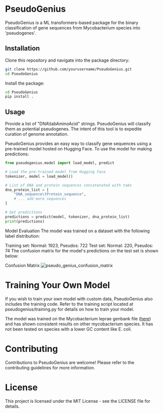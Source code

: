 # PseudoGenius
PseudoGenius is a ML transformers-based package for the binary classification of gene sequences from Mycobacterium species into 'pseudogenes'.

## Installation

Clone this repository and navigate into the package directory:

```bash
git clone https://github.com/yourusername/PseudoGenius.git
cd PseudoGenius
```
Install the package:

```bash
cd PseudoGenius
pip install .
```

## Usage
Provide a list of "DNA\tabAminoAcid" strings. PseudoGenius will classify them as potential pseudogenes. The intent of this tool is to expedite curation of genome annotation. 

PseudoGenius provides an easy way to classify gene sequences using a pre-trained model hosted on Hugging Face. To use the model for making predictions:

```python
from pseudogenius.model import load_model, predict

# Load the pre-trained model from Hugging Face
tokenizer, model = load_model()

# List of DNA and protein sequences concatenated with tabs
dna_protein_list = [
    "DNA_sequence\tProtein_sequence",
    # ... add more sequences
]

# Get predictions
predictions = predict(model, tokenizer, dna_protein_list)
print(predictions)

```
Model Evaluation
The model was trained on a dataset with the following label distribution:

Training set: Normal: 1923, Pseudos: 722
Test set: Normal: 220, Pseudos: 74
The confusion matrix for the model's predictions on the test set is shown below:

Confusion Matrix
![pseudo_genius_confusion_matrix](https://github.com/jimnoneill/PseudoGenius/assets/26029174/30def8fe-f80f-4b37-8729-bd3656b8c2e6)


# Training Your Own Model
If you wish to train your own model with custom data, PseudoGenius also includes the training code. Refer to the training script located at pseudogenius/training.py for details on how to train your model.

The model was trained on the Mycobacterium leprae genbank file ([here](https://www.ncbi.nlm.nih.gov/nuccore/CP029543.1?report=genbank)) and has shown consistent results on other mycobacterium species. It has not been tested on species with a lower GC content like E. coli.


# Contributing
Contributions to PseudoGenius are welcome! Please refer to the contributing guidelines for more information.

# License
This project is licensed under the MIT License - see the LICENSE file for details.


